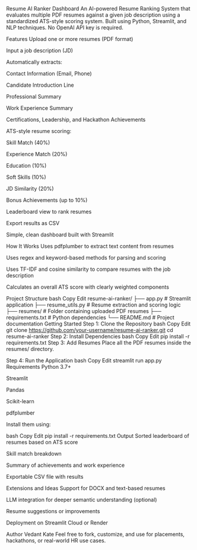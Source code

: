 Resume AI Ranker Dashboard
An AI-powered Resume Ranking System that evaluates multiple PDF resumes against a given job description using a standardized ATS-style scoring system.
Built using Python, Streamlit, and NLP techniques. No OpenAI API key is required.

Features
Upload one or more resumes (PDF format)

Input a job description (JD)

Automatically extracts:

Contact Information (Email, Phone)

Candidate Introduction Line

Professional Summary

Work Experience Summary

Certifications, Leadership, and Hackathon Achievements

ATS-style resume scoring:

Skill Match (40%)

Experience Match (20%)

Education (10%)

Soft Skills (10%)

JD Similarity (20%)

Bonus Achievements (up to 10%)

Leaderboard view to rank resumes

Export results as CSV

Simple, clean dashboard built with Streamlit

How It Works
Uses pdfplumber to extract text content from resumes

Uses regex and keyword-based methods for parsing and scoring

Uses TF-IDF and cosine similarity to compare resumes with the job description

Calculates an overall ATS score with clearly weighted components

Project Structure
bash
Copy
Edit
resume-ai-ranker/
├── app.py                # Streamlit application
├── resume_utils.py       # Resume extraction and scoring logic
├── resumes/              # Folder containing uploaded PDF resumes
├── requirements.txt      # Python dependencies
└── README.md             # Project documentation
Getting Started
Step 1: Clone the Repository
bash
Copy
Edit
git clone https://github.com/your-username/resume-ai-ranker.git
cd resume-ai-ranker
Step 2: Install Dependencies
bash
Copy
Edit
pip install -r requirements.txt
Step 3: Add Resumes
Place all the PDF resumes inside the resumes/ directory.

Step 4: Run the Application
bash
Copy
Edit
streamlit run app.py
Requirements
Python 3.7+

Streamlit

Pandas

Scikit-learn

pdfplumber

Install them using:

bash
Copy
Edit
pip install -r requirements.txt
Output
Sorted leaderboard of resumes based on ATS score

Skill match breakdown

Summary of achievements and work experience

Exportable CSV file with results

Extensions and Ideas
Support for DOCX and text-based resumes

LLM integration for deeper semantic understanding (optional)

Resume suggestions or improvements

Deployment on Streamlit Cloud or Render

Author
Vedant Kate
Feel free to fork, customize, and use for placements, hackathons, or real-world HR use cases.
